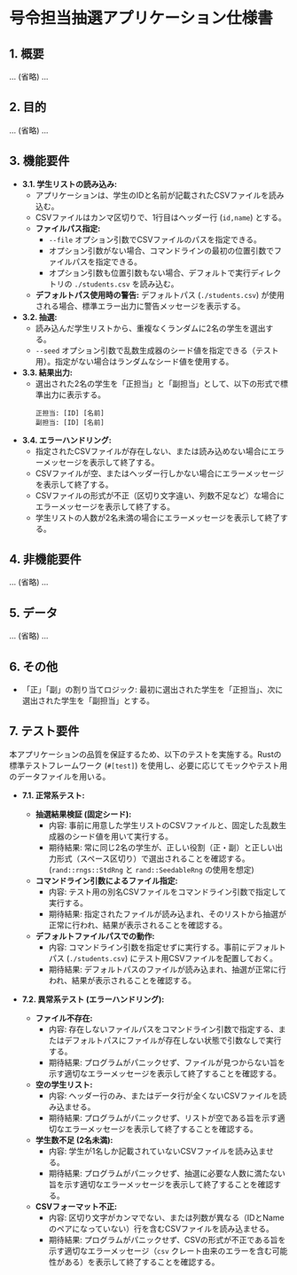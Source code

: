 # 号令担当抽選アプリケーション仕様書

## 1. 概要
... (省略) ...

## 2. 目的
... (省略) ...

## 3. 機能要件
*   **3.1. 学生リストの読み込み:**
    *   アプリケーションは、学生のIDと名前が記載されたCSVファイルを読み込む。
    *   CSVファイルはカンマ区切りで、1行目はヘッダー行 (`id,name`) とする。
    *   **ファイルパス指定:**
        *   `--file` オプション引数でCSVファイルのパスを指定できる。
        *   オプション引数がない場合、コマンドラインの最初の位置引数でファイルパスを指定できる。
        *   オプション引数も位置引数もない場合、デフォルトで実行ディレクトリの `./students.csv` を読み込む。
    *   **デフォルトパス使用時の警告:** デフォルトパス (`./students.csv`) が使用される場合、標準エラー出力に警告メッセージを表示する。
*   **3.2. 抽選:**
    *   読み込んだ学生リストから、重複なくランダムに2名の学生を選出する。
    *   `--seed` オプション引数で乱数生成器のシード値を指定できる（テスト用）。指定がない場合はランダムなシード値を使用する。
*   **3.3. 結果出力:**
    *   選出された2名の学生を「正担当」と「副担当」として、以下の形式で標準出力に表示する。
        ```
        正担当: [ID] [名前]
        副担当: [ID] [名前]
        ```
*   **3.4. エラーハンドリング:**
    *   指定されたCSVファイルが存在しない、または読み込めない場合にエラーメッセージを表示して終了する。
    *   CSVファイルが空、またはヘッダー行しかない場合にエラーメッセージを表示して終了する。
    *   CSVファイルの形式が不正（区切り文字違い、列数不足など）な場合にエラーメッセージを表示して終了する。
    *   学生リストの人数が2名未満の場合にエラーメッセージを表示して終了する。

## 4. 非機能要件
... (省略) ...

## 5. データ
... (省略) ...

## 6. その他
*   「正」「副」の割り当てロジック: 最初に選出された学生を「正担当」、次に選出された学生を「副担当」とする。

## 7. テスト要件

本アプリケーションの品質を保証するため、以下のテストを実施する。Rustの標準テストフレームワーク (`#[test]`) を使用し、必要に応じてモックやテスト用のデータファイルを用いる。

*   **7.1. 正常系テスト:**
    *   **抽選結果検証 (固定シード):**
        *   内容: 事前に用意した学生リストのCSVファイルと、固定した乱数生成器のシード値を用いて実行する。
        *   期待結果: 常に同じ2名の学生が、正しい役割（正・副）と正しい出力形式（スペース区切り）で選出されることを確認する。(`rand::rngs::StdRng` と `rand::SeedableRng` の使用を想定)
    *   **コマンドライン引数によるファイル指定:**
        *   内容: テスト用の別名CSVファイルをコマンドライン引数で指定して実行する。
        *   期待結果: 指定されたファイルが読み込まれ、そのリストから抽選が正常に行われ、結果が表示されることを確認する。
    *   **デフォルトファイルパスでの動作:**
        *   内容: コマンドライン引数を指定せずに実行する。事前にデフォルトパス (`./students.csv`) にテスト用CSVファイルを配置しておく。
        *   期待結果: デフォルトパスのファイルが読み込まれ、抽選が正常に行われ、結果が表示されることを確認する。

*   **7.2. 異常系テスト (エラーハンドリング):**
    *   **ファイル不存在:**
        *   内容: 存在しないファイルパスをコマンドライン引数で指定する、またはデフォルトパスにファイルが存在しない状態で引数なしで実行する。
        *   期待結果: プログラムがパニックせず、ファイルが見つからない旨を示す適切なエラーメッセージを表示して終了することを確認する。
    *   **空の学生リスト:**
        *   内容: ヘッダー行のみ、またはデータ行が全くないCSVファイルを読み込ませる。
        *   期待結果: プログラムがパニックせず、リストが空である旨を示す適切なエラーメッセージを表示して終了することを確認する。
    *   **学生数不足 (2名未満):**
        *   内容: 学生が1名しか記載されていないCSVファイルを読み込ませる。
        *   期待結果: プログラムがパニックせず、抽選に必要な人数に満たない旨を示す適切なエラーメッセージを表示して終了することを確認する。
    *   **CSVフォーマット不正:**
        *   内容: 区切り文字がカンマでない、または列数が異なる（IDとNameのペアになっていない）行を含むCSVファイルを読み込ませる。
        *   期待結果: プログラムがパニックせず、CSVの形式が不正である旨を示す適切なエラーメッセージ（`csv` クレート由来のエラーを含む可能性がある）を表示して終了することを確認する。
